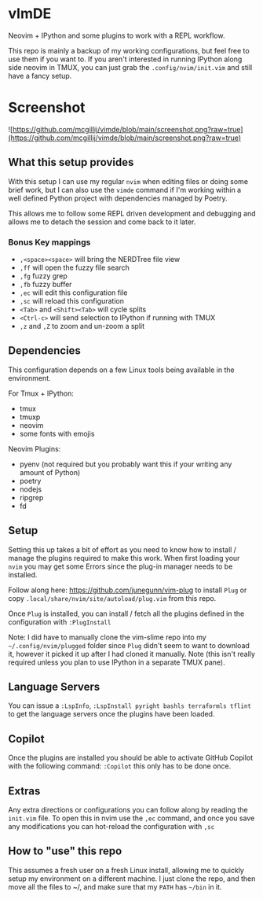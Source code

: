 # vImDE
Neovim + IPython and some plugins to work with a REPL workflow.

This repo is mainly a backup of my working configurations, but feel free to use them if you want to.
If you aren't interested in running IPython along side neovim in TMUX, you can just grab the `.config/nvim/init.vim` and still have a fancy setup.

# Screenshot
![https://github.com/mcgillij/vimde/blob/main/screenshot.png?raw=true](https://github.com/mcgillij/vimde/blob/main/screenshot.png?raw=true)

## What this setup provides
With this setup I can use my regular `nvim` when editing files or doing some brief work, but I can also use the `vimde` command if I'm working within a well defined Python project with dependencies managed by Poetry.

This allows me to follow some REPL driven development and debugging and allows me to detach the session and come back to it later.

### Bonus Key mappings
- `,<space><space>` will bring the NERDTree file view
- `,ff` will open the fuzzy file search
- `,fg` fuzzy grep
- `,fb` fuzzy buffer
- `,ec` will edit this configuration file
- `,sc` will reload this configuration
- `<Tab>` and `<Shift><Tab>` will cycle splits
- `<Ctrl-c>` will send selection to IPython if running with TMUX
- `,z` and `,Z` to zoom and un-zoom a split

## Dependencies

This configuration depends on a few Linux tools being available in the environment.

For Tmux + IPython:
- tmux
- tmuxp
- neovim
- some fonts with emojis

Neovim Plugins:
- pyenv (not required but you probably want this if your writing any amount of Python)
- poetry
- nodejs
- ripgrep
- fd

## Setup
Setting this up takes a bit of effort as you need to know how to install / manage the plugins required to make this work.
When first loading your `nvim` you may get some Errors since the plug-in manager needs to be installed.

Follow along here: https://github.com/junegunn/vim-plug to install `Plug` or copy `.local/share/nvim/site/autoload/plug.vim` from this repo.

Once `Plug` is installed, you can install / fetch all the plugins defined in the configuration with `:PlugInstall`

Note: I did have to manually clone the vim-slime repo into my `~/.config/nvim/plugged` folder since `Plug` didn't seem to want to download it, however it picked it up after I had cloned it manually. Note (this isn't really required unless you plan to use IPython in a separate TMUX pane).

## Language Servers
You can issue a `:LspInfo`, `:LspInstall pyright bashls terraformls tflint` to get the language servers once the plugins have been loaded.

## Copilot
Once the plugins are installed you should be able to activate GitHub Copilot with the following command: `:Copilot` this only has to be done once.

## Extras

Any extra directions or configurations you can follow along by reading the `init.vim` file.
To open this in nvim use the `,ec` command, and once you save any modifications you can hot-reload the configuration with `,sc`

## How to "use" this repo
This assumes a fresh user on a fresh Linux install, allowing me to quickly setup my environment on a different machine. I just clone the repo, and then move all the files to ~/, and make sure that my `PATH` has `~/bin` in it.
